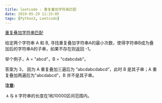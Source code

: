 ```yaml
---
title: leetcode : 重复叠加字符串匹配
date: 2019-05-29 11:33:05
tags: [Python3, Leetcode]
---
```


[重复叠加字符串匹配](https://leetcode-cn.com/problems/repeated-string-match/)

<p>给定两个字符串 A 和 B, 寻找重复叠加字符串A的最小次数，使得字符串B成为叠加后的字符串A的子串，如果不存在则返回 -1。</p>

<!-- more -->

<p>举个例子，A = &quot;abcd&quot;，B = &quot;cdabcdab&quot;。</p>

<p>答案为 3，&nbsp;因为 A 重复叠加三遍后为&nbsp;&ldquo;abcdabcdabcd&rdquo;，此时 B 是其子串；A 重复叠加两遍后为&quot;abcdabcd&quot;，B 并不是其子串。</p>

<p><strong>注意:</strong></p>

<p>&nbsp;<code>A</code>&nbsp;与&nbsp;<code>B</code>&nbsp;字符串的长度在1和10000区间范围内。</p>
